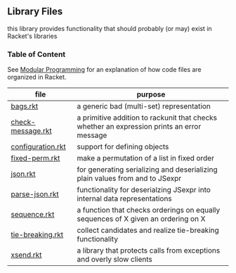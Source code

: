 ## Library Files 

this library provides functionality that should probably (or may) exist in Racket's libraries	 	    

### Table of Content


See [Modular Programming](https://felleisen.org/matthias/Thoughts/Modular_Programming.html)
for an explanation of how code files are organized in Racket.

| file | purpose |
|--------------------- | ------- |
| [bags.rkt](bags.rkt) | a generic bad (multi-set) representation | 
| [check-message.rkt](check-message.rkt) | a primitive addition to rackunit that checks whether an expression prints an error message | 
| [configuration.rkt](configuration.rkt) | support for defining objects | 
| [fixed-perm.rkt](fixed-perm.rkt) | make a permutation of a list in fixed order | 
| [json.rkt](json.rkt) | for generating serializing and deserializing plain values from and to JSexpr | 
| [parse-json.rkt](parse-json.rkt) | functionality for deserialzing JSexpr into internal data representations | 
| [sequence.rkt](sequence.rkt) | a function that checks orderings on equally sequences of X given an ordering on X | 
| [tie-breaking.rkt](tie-breaking.rkt) | collect candidates and realize tie-breaking functionality | 
| [xsend.rkt](xsend.rkt) | a library that protects calls from exceptions and overly slow clients | 

